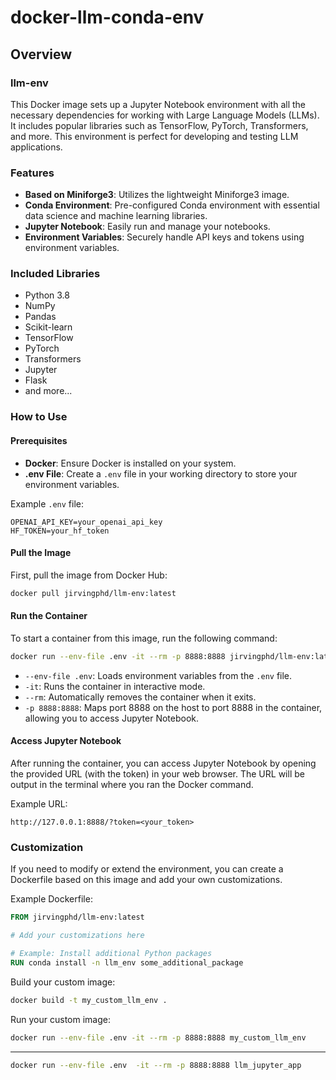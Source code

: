 # docker-llm-conda-env



## Overview

### llm-env

This Docker image sets up a Jupyter Notebook environment with all the necessary dependencies for working with Large Language Models (LLMs). It includes popular libraries such as TensorFlow, PyTorch, Transformers, and more. This environment is perfect for developing and testing LLM applications.

### Features

- **Based on Miniforge3**: Utilizes the lightweight Miniforge3 image.
- **Conda Environment**: Pre-configured Conda environment with essential data science and machine learning libraries.
- **Jupyter Notebook**: Easily run and manage your notebooks.
- **Environment Variables**: Securely handle API keys and tokens using environment variables.

### Included Libraries

- Python 3.8
- NumPy
- Pandas
- Scikit-learn
- TensorFlow
- PyTorch
- Transformers
- Jupyter
- Flask
- and more...

### How to Use

#### Prerequisites

- **Docker**: Ensure Docker is installed on your system.
- **.env File**: Create a `.env` file in your working directory to store your environment variables.

Example `.env` file:

```env
OPENAI_API_KEY=your_openai_api_key
HF_TOKEN=your_hf_token
```

#### Pull the Image

First, pull the image from Docker Hub:

```sh
docker pull jirvingphd/llm-env:latest
```

#### Run the Container

To start a container from this image, run the following command:

```sh
docker run --env-file .env -it --rm -p 8888:8888 jirvingphd/llm-env:latest
```

- `--env-file .env`: Loads environment variables from the `.env` file.
- `-it`: Runs the container in interactive mode.
- `--rm`: Automatically removes the container when it exits.
- `-p 8888:8888`: Maps port 8888 on the host to port 8888 in the container, allowing you to access Jupyter Notebook.

#### Access Jupyter Notebook

After running the container, you can access Jupyter Notebook by opening the provided URL (with the token) in your web browser. The URL will be output in the terminal where you ran the Docker command.

Example URL:

```
http://127.0.0.1:8888/?token=<your_token>
```

### Customization

If you need to modify or extend the environment, you can create a Dockerfile based on this image and add your own customizations.

Example Dockerfile:

```Dockerfile
FROM jirvingphd/llm-env:latest

# Add your customizations here

# Example: Install additional Python packages
RUN conda install -n llm_env some_additional_package
```

Build your custom image:

```sh
docker build -t my_custom_llm_env .
```

Run your custom image:

```sh
docker run --env-file .env -it --rm -p 8888:8888 my_custom_llm_env
```
___


```bash
docker run --env-file .env  -it --rm -p 8888:8888 llm_jupyter_app
```